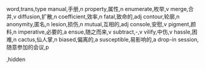 word,trans,type
manual,手册,n
property,属性,n
enumerate,枚举,v
merge,合并,v
diffusion,扩散,n
coefficient,效率,n
fatal,致命的,adj
contour,轮廓,n
anonymity,匿名,n
lesion,损伤,n
mutual,互相的,adj
console,安慰,v
pigment,颜料,n
imperative,必要的,a
ensue,随之而来,v
subtract,-,v
vilify,中伤,v
hassle,困难,n
cactus,仙人掌,n
biased,偏离的,a
susceptible,易影响的,a
drop-in session,随意参加的会议,p
<!-- This is commented out. -->,hidden

